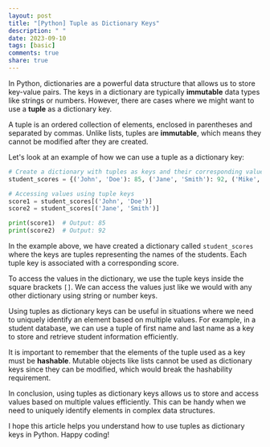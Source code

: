 ```yaml
---
layout: post
title: "[Python] Tuple as Dictionary Keys"
description: " "
date: 2023-09-10
tags: [basic]
comments: true
share: true
---
```


In Python, dictionaries are a powerful data structure that allows us to store key-value pairs. The keys in a dictionary are typically **immutable** data types like strings or numbers. However, there are cases where we might want to use a **tuple** as a dictionary key.

A tuple is an ordered collection of elements, enclosed in parentheses and separated by commas. Unlike lists, tuples are **immutable**, which means they cannot be modified after they are created.

Let's look at an example of how we can use a tuple as a dictionary key:

```python
# Create a dictionary with tuples as keys and their corresponding values
student_scores = {('John', 'Doe'): 85, ('Jane', 'Smith'): 92, ('Mike', 'Johnson'): 78}

# Accessing values using tuple keys
score1 = student_scores[('John', 'Doe')]
score2 = student_scores[('Jane', 'Smith')]

print(score1)  # Output: 85
print(score2)  # Output: 92
```

In the example above, we have created a dictionary called `student_scores` where the keys are tuples representing the names of the students. Each tuple key is associated with a corresponding score.

To access the values in the dictionary, we use the tuple keys inside the square brackets `[]`. We can access the values just like we would with any other dictionary using string or number keys.

Using tuples as dictionary keys can be useful in situations where we need to uniquely identify an element based on multiple values. For example, in a student database, we can use a tuple of first name and last name as a key to store and retrieve student information efficiently.

It is important to remember that the elements of the tuple used as a key must be **hashable**. Mutable objects like lists cannot be used as dictionary keys since they can be modified, which would break the hashability requirement.

In conclusion, using tuples as dictionary keys allows us to store and access values based on multiple values efficiently. This can be handy when we need to uniquely identify elements in complex data structures.

I hope this article helps you understand how to use tuples as dictionary keys in Python. Happy coding!
